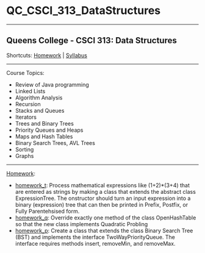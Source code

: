 # QC_CSCI_313_DataStructures
___
## Queens College - CSCI 313: Data Structures

Shortcuts: 
[Homework](https://github.com/eng-jonathan/QC_CSCI_313_DataStructures/tree/master/homework) |
[Syllabus](https://github.com/eng-jonathan/QC_CSCI_313_DataStructures/blob/master/syllabus/syllabus_csci313.pdf)
___
Course Topics:
* Review of Java programming
* Linked Lists
* Algorithm Analysis
* Recursion
* Stacks and Queues
* Iterators
* Trees and Binary Trees
* Priority Queues and Heaps
* Maps and Hash Tables
* Binary Search Trees, AVL Trees
* Sorting
* Graphs
___
[Homework](https://github.com/eng-jonathan/QC_CSCI_313_DataStructures/tree/master/homework):
* [homework_t](https://github.com/eng-jonathan/QC_CSCI_313_DataStructures/blob/master/homework/homework_t.java): Process mathematical expressions like (1+2)*(3+4) that are entered as strings by making a class that extends the abstract class ExpressionTree. The onstructor should turn an input expression into a binary (expression) tree that can then be printed in Prefix, Postfix, or Fully Parentehsised form.
* [homework_q](https://github.com/eng-jonathan/QC_CSCI_313_DataStructures/blob/master/homework/homework_q.java): Override exactly one method of the class OpenHashTable so that the new class implements Quadratic Probling
* [homework_p](https://github.com/eng-jonathan/QC_CSCI_313_DataStructures/blob/master/homework/homework_p.java): Create a class that extends the class Binary Search Tree (BST) and implements the interface TwoWayPriorityQueue. The interface requires methods insert, removeMin, and removeMax.
